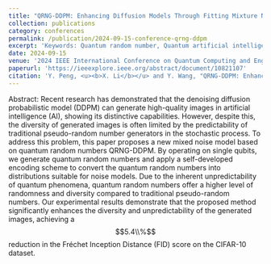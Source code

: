 ```yaml
---
title: "QRNG-DDPM: Enhancing Diffusion Models Through Fitting Mixture Noise with Quantum Random Number"
collection: publications
category: conferences
permalink: /publication/2024-09-15-conference-qrng-ddpm
excerpt: 'Keywords: Quantum random number, Quantum artificial intelligence, Diffusion models, Gaussian mixture noise'
date: 2024-09-15
venue: '2024 IEEE International Conference on Quantum Computing and Engineering (QCE)'
paperurl: 'https://ieeexplore.ieee.org/abstract/document/10821107'
citation: 'Y. Peng, <u><b>X. Li</b></u> and Y. Wang, "QRNG-DDPM: Enhancing Diffusion Models Through Fitting Mixture Noise with Quantum Random Number," 2024 IEEE International Conference on Quantum Computing and Engineering (QCE), Montreal, QC, Canada, 2024, pp. 92-96, doi: 10.1109/QCE60285.2024.10259.'
---
```


Abstract: Recent research has demonstrated that the denoising diffusion probabilistic model (DDPM) can generate high-quality images in artificial intelligence (AI), showing its distinctive capabilities. However, despite this, the diversity of generated images is often limited by the predictability of traditional pseudo-random number generators in the stochastic process. To address this problem, this paper proposes a new mixed noise model based on quantum random numbers QRNG-DDPM. By operating on single qubits, we generate quantum random numbers and apply a self-developed encoding scheme to convert the quantum random numbers into distributions suitable for noise models. Due to the inherent unpredictability of quantum phenomena, quantum random numbers offer a higher level of randomness and diversity compared to traditional pseudo-random numbers. Our experimental results demonstrate that the proposed method significantly enhances the diversity and unpredictability of the generated images, achieving a $$5.4\\%$$ reduction in the Fréchet Inception Distance (FID) score on the CIFAR-10 dataset.
